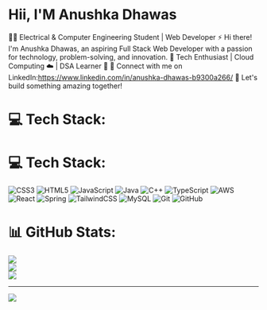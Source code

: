 # Hii, I'M Anushka Dhawas

👩‍💻 Electrical & Computer Engineering Student | Web Developer ⚡
Hi there! I'm Anushka Dhawas, an aspiring Full Stack Web Developer with a passion for technology, problem-solving, and innovation. 
🔹 Tech Enthusiast | Cloud Computing ☁️ | DSA Learner 🔹
📌 Connect with me on LinkedIn:https://www.linkedin.com/in/anushka-dhawas-b9300a266/
🚀 Let's build something amazing together!


# 💻 Tech Stack:

# 💻 Tech Stack:
![CSS3](https://img.shields.io/badge/css3-%231572B6.svg?style=for-the-badge&logo=css3&logoColor=white) ![HTML5](https://img.shields.io/badge/html5-%23E34F26.svg?style=for-the-badge&logo=html5&logoColor=white) ![JavaScript](https://img.shields.io/badge/javascript-%23323330.svg?style=for-the-badge&logo=javascript&logoColor=%23F7DF1E) ![Java](https://img.shields.io/badge/java-%23ED8B00.svg?style=for-the-badge&logo=openjdk&logoColor=white) ![C++](https://img.shields.io/badge/c++-%2300599C.svg?style=for-the-badge&logo=c%2B%2B&logoColor=white) ![TypeScript](https://img.shields.io/badge/typescript-%23007ACC.svg?style=for-the-badge&logo=typescript&logoColor=white) ![AWS](https://img.shields.io/badge/AWS-%23FF9900.svg?style=for-the-badge&logo=amazon-aws&logoColor=white) ![React](https://img.shields.io/badge/react-%2320232a.svg?style=for-the-badge&logo=react&logoColor=%2361DAFB) ![Spring](https://img.shields.io/badge/spring-%236DB33F.svg?style=for-the-badge&logo=spring&logoColor=white) ![TailwindCSS](https://img.shields.io/badge/tailwindcss-%2338B2AC.svg?style=for-the-badge&logo=tailwind-css&logoColor=white) ![MySQL](https://img.shields.io/badge/mysql-4479A1.svg?style=for-the-badge&logo=mysql&logoColor=white) ![Git](https://img.shields.io/badge/git-%23F05033.svg?style=for-the-badge&logo=git&logoColor=white) ![GitHub](https://img.shields.io/badge/github-%23121011.svg?style=for-the-badge&logo=github&logoColor=white)
# 📊 GitHub Stats:
![](https://github-readme-stats.vercel.app/api?username=anushkad17&theme=merko&hide_border=false&include_all_commits=false&count_private=false)<br/>
![](https://nirzak-streak-stats.vercel.app/?user=anushkad17&theme=merko&hide_border=false)<br/>
![](https://github-readme-stats.vercel.app/api/top-langs/?username=anushkad17&theme=merko&hide_border=false&include_all_commits=false&count_private=false&layout=compact)

---
[![](https://visitcount.itsvg.in/api?id=anushkad17&icon=0&color=0)](https://visitcount.itsvg.in)

<!-- Proudly created with GPRM ( https://gprm.itsvg.in ) -->


